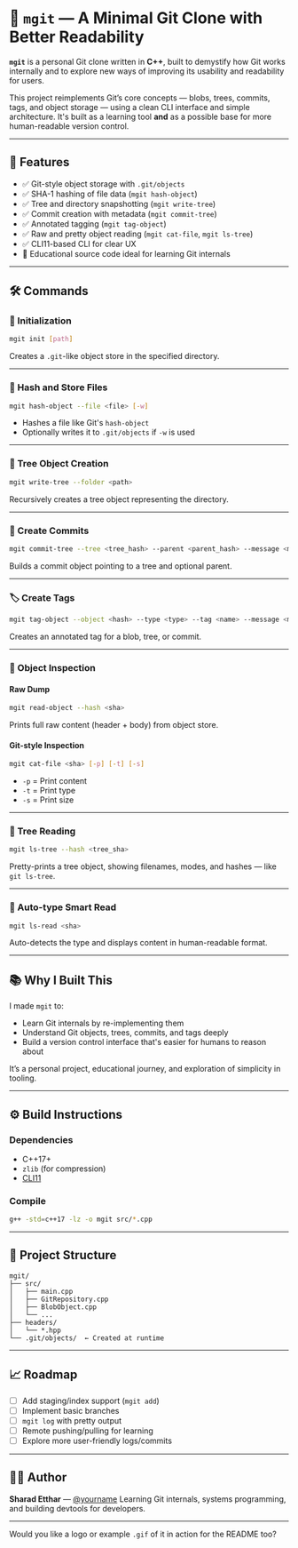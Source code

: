 
# 🧠 `mgit` — A Minimal Git Clone with Better Readability

**`mgit`** is a personal Git clone written in **C++**, built to demystify how Git works internally and to explore new ways of improving its usability and readability for users.

This project reimplements Git’s core concepts — blobs, trees, commits, tags, and object storage — using a clean CLI interface and simple architecture.
It's built as a learning tool **and** as a possible base for more human-readable version control.

---

## 🚀 Features

* ✅ Git-style object storage with `.git/objects`
* ✅ SHA-1 hashing of file data (`mgit hash-object`)
* ✅ Tree and directory snapshotting (`mgit write-tree`)
* ✅ Commit creation with metadata (`mgit commit-tree`)
* ✅ Annotated tagging (`mgit tag-object`)
* ✅ Raw and pretty object reading (`mgit cat-file`, `mgit ls-tree`)
* ✅ CLI11-based CLI for clear UX
* 🧪 Educational source code ideal for learning Git internals

---

## 🛠 Commands

### 🔧 Initialization

```bash
mgit init [path]
```

Creates a `.git`-like object store in the specified directory.

---

### 📄 Hash and Store Files

```bash
mgit hash-object --file <file> [-w]
```

* Hashes a file like Git's `hash-object`
* Optionally writes it to `.git/objects` if `-w` is used

---

### 🌳 Tree Object Creation

```bash
mgit write-tree --folder <path>
```

Recursively creates a tree object representing the directory.

---

### 📝 Create Commits

```bash
mgit commit-tree --tree <tree_hash> --parent <parent_hash> --message <msg> --author "<name> <email>"
```

Builds a commit object pointing to a tree and optional parent.

---

### 🏷 Create Tags

```bash
mgit tag-object --object <hash> --type <type> --tag <name> --message <msg> --tagger "<name> <email>"
```

Creates an annotated tag for a blob, tree, or commit.

---

### 🧪 Object Inspection

#### Raw Dump

```bash
mgit read-object --hash <sha>
```

Prints full raw content (header + body) from object store.

#### Git-style Inspection

```bash
mgit cat-file <sha> [-p] [-t] [-s]
```

* `-p` = Print content
* `-t` = Print type
* `-s` = Print size

---

### 📂 Tree Reading

```bash
mgit ls-tree --hash <tree_sha>
```

Pretty-prints a tree object, showing filenames, modes, and hashes — like `git ls-tree`.

---

### 🧠 Auto-type Smart Read

```bash
mgit ls-read <sha>
```

Auto-detects the type and displays content in human-readable format.

---

## 📚 Why I Built This

I made `mgit` to:

* Learn Git internals by re-implementing them
* Understand Git objects, trees, commits, and tags deeply
* Build a version control interface that's easier for humans to reason about

It’s a personal project, educational journey, and exploration of simplicity in tooling.

---

## ⚙️ Build Instructions

### Dependencies

* C++17+
* `zlib` (for compression)
* [CLI11](https://github.com/CLIUtils/CLI11)

### Compile

```bash
g++ -std=c++17 -lz -o mgit src/*.cpp
```

---

## 📁 Project Structure

```
mgit/
├── src/
│   ├── main.cpp
│   ├── GitRepository.cpp
│   ├── BlobObject.cpp
│   └── ...
├── headers/
│   └── *.hpp
└── .git/objects/  ← Created at runtime
```

---

## 📈 Roadmap

* [ ] Add staging/index support (`mgit add`)
* [ ] Implement basic branches
* [ ] `mgit log` with pretty output
* [ ] Remote pushing/pulling for learning
* [ ] Explore more user-friendly logs/commits

---

## 🧑‍💻 Author

**Sharad Etthar** — [@yourname](#)
Learning Git internals, systems programming, and building devtools for developers.

---

Would you like a logo or example `.gif` of it in action for the README too?
